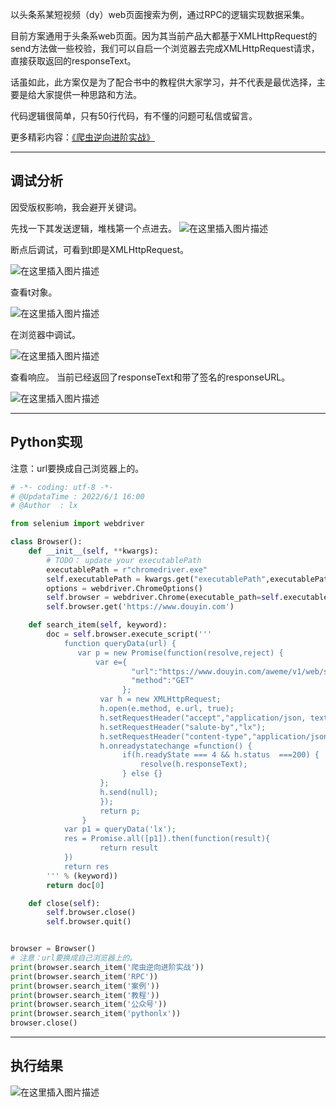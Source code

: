 以头条系某短视频（dy）web页面搜索为例，通过RPC的逻辑实现数据采集。

目前方案通用于头条系web页面。因为其当前产品大都基于XMLHttpRequest的send方法做一些校验，我们可以自启一个浏览器去完成XMLHttpRequest请求，直接获取返回的responseText。

话虽如此，此方案仅是为了配合书中的教程供大家学习，并不代表是最优选择，主要是给大家提供一种思路和方法。

代码逻辑很简单，只有50行代码，有不懂的问题可私信或留言。

更多精彩内容：[《爬虫逆向进阶实战》](http://t.csdn.cn/mEa64)



---

## 调试分析

因受版权影响，我会避开关键词。

先找一下其发送逻辑，堆栈第一个点进去。
![在这里插入图片描述](https://img-blog.csdnimg.cn/cf1f35c4f31d41caa0f475c007b6812f.png)

断点后调试，可看到t即是XMLHttpRequest。

![在这里插入图片描述](https://img-blog.csdnimg.cn/4e5018337a0449a0a9de97abe79ecc28.png)

查看t对象。

![在这里插入图片描述](https://img-blog.csdnimg.cn/0036cd99a8e746d7af74c8c5fa5a35ea.png)


在浏览器中调试。

![在这里插入图片描述](https://img-blog.csdnimg.cn/32124b7fa3764128900c9b454c8947d2.png)


查看响应。 当前已经返回了responseText和带了签名的responseURL。

![在这里插入图片描述](https://img-blog.csdnimg.cn/85026da13f6545a19db303a781b23a49.png)


---

## Python实现
注意：url要换成自己浏览器上的。
```python
# -*- coding: utf-8 -*-
# @UpdataTime : 2022/6/1 16:00
# @Author  : lx

from selenium import webdriver

class Browser():
    def __init__(self, **kwargs):
        # TODO： update your executablePath
        executablePath = r"chromedriver.exe"
        self.executablePath = kwargs.get("executablePath",executablePath )
        options = webdriver.ChromeOptions()
        self.browser = webdriver.Chrome(executable_path=self.executablePath, chrome_options=options)
        self.browser.get('https://www.douyin.com')

    def search_item(self, keyword):
        doc = self.browser.execute_script('''
            function queryData(url) {
               var p = new Promise(function(resolve,reject) {
                   var e={
                           "url":"https://www.douyin.com/aweme/v1/web/search/item/?device_platform=webapp&aid=6383&channel=channel_pc_web&search_channel=aweme_video_web&sort_type=0&publish_time=0&keyword=%s&search_source=normal_search&query_correct_type=1&is_filter_search=0&from_group_id=&offset=0&count=10&version_code=170400&version_name=17.4.0&cookie_enabled=true&screen_width=1920&screen_height=1080&browser_language=zh-CN&browser_platform=Win32&browser_name=Chrome&browser_version=102.0.5005.63&browser_online=true&engine_name=Blink&engine_version=102.0.5005.63&os_name=Windows&os_version=10&cpu_core_num=8&device_memory=8&platform=PC&downlink=10&effective_type=4g&round_trip_time=50&webid=7097114192884565534",
                           "method":"GET"
                         };
                    var h = new XMLHttpRequest;
                    h.open(e.method, e.url, true);
                    h.setRequestHeader("accept","application/json, text/plain, */*");  
                    h.setRequestHeader("salute-by","lx");  
                    h.setRequestHeader("content-type","application/json;charset=UTF-8");
                    h.onreadystatechange =function() {
                         if(h.readyState === 4 && h.status  ===200) {
                             resolve(h.responseText);
                         } else {}
                    };
                    h.send(null);
                    });
                    return p;
                }
            var p1 = queryData('lx');
            res = Promise.all([p1]).then(function(result){
                    return result
            })
            return res
        ''' % (keyword))
        return doc[0]

    def close(self):
        self.browser.close()
        self.browser.quit()


browser = Browser()
# 注意：url要换成自己浏览器上的。
print(browser.search_item('爬虫逆向进阶实战'))
print(browser.search_item('RPC'))
print(browser.search_item('案例'))
print(browser.search_item('教程'))
print(browser.search_item('公众号'))
print(browser.search_item('pythonlx'))
browser.close()
```

---

## 执行结果
![在这里插入图片描述](https://img-blog.csdnimg.cn/f7602589b1334435a6c0b2a7df2d502c.png)


